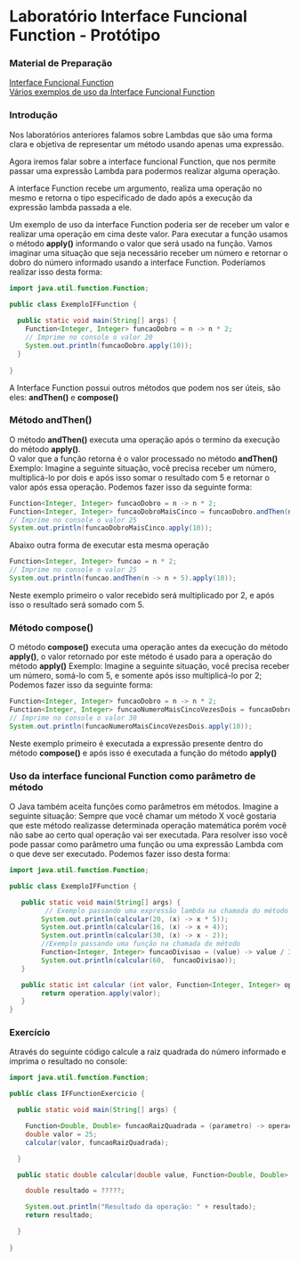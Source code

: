 # Laboratório Interface Funcional Function - Protótipo

### Material de Preparação
[Interface Funcional Function](https://www.geeksforgeeks.org/function-interface-in-java-with-examples/)<br/>
[Vários exemplos de uso da Interface Funcional Function](https://www.programcreek.com/java-api-examples/?api=java.util.function.Function)

### Introdução

Nos laboratórios anteriores falamos sobre Lambdas que são uma forma clara e objetiva de representar um método usando apenas uma expressão.

Agora iremos falar sobre a interface funcional Function, que nos permite passar uma expressão Lambda para podermos realizar alguma operação.

A interface Function recebe um argumento, realiza uma operação no mesmo e retorna o tipo especificado de dado após a execução da expressão lambda passada a ele.

Um exemplo de uso da interface Function poderia ser de receber um valor e realizar uma operação em cima deste valor.
Para executar a função usamos o método **apply()** informando o valor que será usado na função.
Vamos imaginar uma situação que seja necessário receber um número e retornar o dobro do número informado usando a interface Function.
Poderíamos realizar isso desta forma:

```java
import java.util.function.Function;

public class ExemploIFFunction {
    
  public static void main(String[] args) {
    Function<Integer, Integer> funcaoDobro = n -> n * 2;
    // Imprime no console o valor 20
    System.out.println(funcaoDobro.apply(10));
  }
    
}
```
A Interface Function possui outros métodos que podem nos ser úteis, são eles: **andThen()** e **compose()**

### Método andThen()
O método **andThen()** executa uma operação após o termino da execução do método **apply()**.
<br/>O valor que a função retorna é o valor processado no método **andThen()**<br/>
Exemplo:
Imagine a seguinte situação, você precisa receber um número, multiplicá-lo por dois e após isso somar o resultado com 5 e retornar o valor após essa operação.
Podemos fazer isso da seguinte forma:

```java
Function<Integer, Integer> funcaoDobro = n -> n * 2;
Function<Integer, Integer> funcaoDobroMaisCinco = funcaoDobro.andThen(n -> n + 5);
// Imprime no console o valor 25
System.out.println(funcaoDobroMaisCinco.apply(10));
```

Abaixo outra forma de executar esta mesma operação

```java
Function<Integer, Integer> funcao = n * 2;
// Imprime no console o valor 25
System.out.println(funcao.andThen(n -> n + 5).apply(10));
```

Neste exemplo primeiro o valor recebido será multiplicado por 2, e após isso o resultado será somado com 5.


### Método compose()

O método **compose()** executa uma operação antes da execução do método **apply()**, o valor retornado por este método é usado para a operação do método **apply()**
Exemplo:
Imagine a seguinte situação, você precisa receber um número, somá-lo com 5, e somente após isso multiplicá-lo por 2;
Podemos fazer isso da seguinte forma:

```java
Function<Integer, Integer> funcaoDobro = n -> n * 2;
Function<Integer, Integer> funcaoNumeroMaisCincoVezesDois = funcaoDobro.compose(n -> n + 5);
// Imprime no console o valor 30
System.out.println(funcaoNumeroMaisCincoVezesDois.apply(10));
```

Neste exemplo primeiro é executada a expressão presente dentro do método **compose()** e após isso é executada a função do método **apply()** 


### Uso da interface funcional Function como parâmetro de método

O Java também aceita funções como parâmetros em métodos.
Imagine a seguinte situação:
Sempre que você chamar um método X você gostaria que este método realizasse determinada operação matemática porém você não sabe ao certo qual operação vai ser executada.
Para resolver isso você pode passar como parâmetro uma função ou uma expressão Lambda com o que deve ser executado.
Podemos fazer isso desta forma:



```java
import java.util.function.Function;

public class ExemploIFFunction {

   public static void main(String[] args) {
         // Exemplo passando uma expressão lambda na chamada do método 
        System.out.println(calcular(20, (x) -> x * 5));
        System.out.println(calcular(16, (x) -> x + 4));
        System.out.println(calcular(30, (x) -> x - 2));
        //Exemplo passando uma função na chamada do método
        Function<Integer, Integer> funcaoDivisao = (value) -> value / 3;
        System.out.println(calcular(60,  funcaoDivisao));
   }

   public static int calcular (int valor, Function<Integer, Integer> operation){
        return operation.apply(valor);
   }
}
```

### Exercício
Através do seguinte código calcule a raiz quadrada do número informado e imprima o resultado no console:

```java
import java.util.function.Function;

public class IFFunctionExercicio {

  public static void main(String[] args) {

    Function<Double, Double> funcaoRaizQuadrada = (parametro) -> operacao;
    double valor = 25;
    calcular(valor, funcaoRaizQuadrada);

  }

  public static double calcular(double value, Function<Double, Double> operation){

    double resultado = ?????;

    System.out.println("Resultado da operação: " + resultado);
    return resultado;

  }
  
}
```